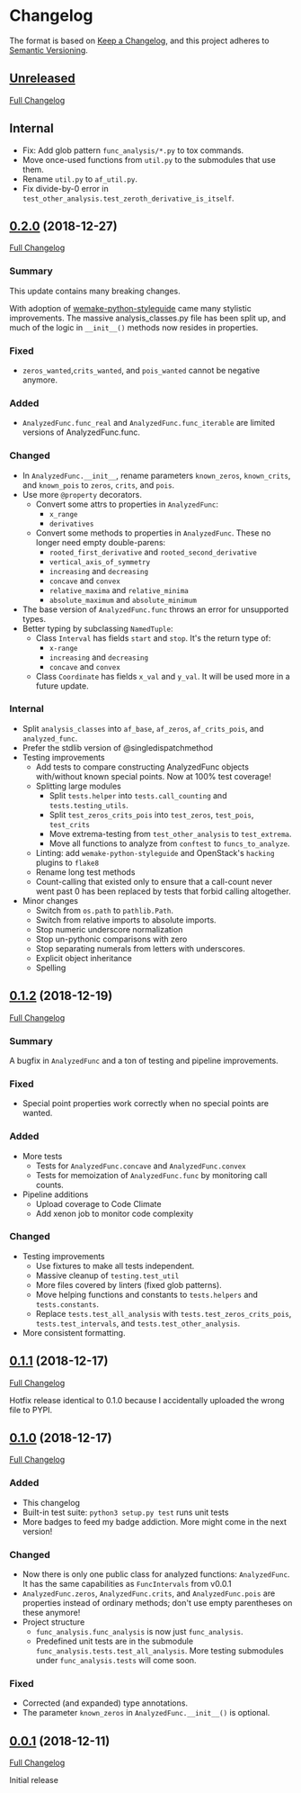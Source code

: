 # Changelog

The format is based on
[Keep a Changelog](https://keepachangelog.com/en/1.0.0/),
and this project adheres to
[Semantic Versioning](https://semver.org/spec/v2.0.0.html).

## [Unreleased]

[Full Changelog]

## Internal

- Fix: Add glob pattern `func_analysis/*.py` to tox commands.
- Move once-used functions from `util.py` to the submodules that use them.
- Rename `util.py` to `af_util.py`.
- Fix divide-by-0 error in
  `test_other_analysis.test_zeroth_derivative_is_itself`.

[Full Changelog]:
https://gitlab.com/Seirdy/func-analysis/compare/0.2.0...master

## [0.2.0] (2018-12-27)

[Full Changelog](https://gitlab.com/Seirdy/func-analysis/compare/0.1.2...0.2.0)

### Summary

This update contains many breaking changes.

With adoption of [wemake-python-styleguide] came many stylistic improvements.
The massive analysis_classes.py file has been split up, and much of the logic
in `__init__()` methods now resides in properties.

[wemake-python-styleguide]: https://wemake-python-styleguide.rtfd.io

### Fixed

- `zeros_wanted`,`crits_wanted`, and `pois_wanted` cannot be negative anymore.

### Added

- `AnalyzedFunc.func_real` and `AnalyzedFunc.func_iterable` are limited
  versions of AnalyzedFunc.func.

### Changed

- In `AnalyzedFunc.__init__`, rename parameters `known_zeros`, `known_crits`,
  and `known_pois` to `zeros`, `crits`, and `pois`. 
- Use more `@property` decorators.
  - Convert some attrs to properties in `AnalyzedFunc`:
    - `x_range`
    - `derivatives`
  - Convert some methods to properties in `AnalyzedFunc`. These no longer need
    empty double-parens:
    - `rooted_first_derivative` and `rooted_second_derivative`
    - `vertical_axis_of_symmetry`
    - `increasing` and `decreasing`
    - `concave` and `convex`
    - `relative_maxima` and `relative_minima`
    - `absolute_maximum` and `absolute_minimum`
- The base version of `AnalyzedFunc.func` throws an error for unsupported
  types.
- Better typing by subclassing `NamedTuple`:
  - Class `Interval` has fields `start` and `stop`. It's the return type of:
    - `x-range`
    - `increasing` and `decreasing`
    - `concave` and `convex`
  - Class `Coordinate` has fields `x_val` and `y_val`. It will be used more in
    a future update.

### Internal

- Split `analysis_classes` into `af_base`, `af_zeros`, `af_crits_pois`, and
  `analyzed_func`.
- Prefer the stdlib version of @singledispatchmethod
- Testing improvements
  - Add tests to compare constructing AnalyzedFunc objects with/without known
    special points. Now at 100% test coverage!
  - Splitting large modules
    - Split `tests.helper` into `tests.call_counting` and
      `tests.testing_utils`.
    - Split `test_zeros_crits_pois` into `test_zeros`, `test_pois`,
      `test_crits`
    - Move extrema-testing from `test_other_analysis` to `test_extrema`.
    - Move all functions to analyze from `conftest` to `funcs_to_analyze`.
  - Linting: add `wemake-python-styleguide` and OpenStack's `hacking` plugins
    to `flake8`
  - Rename long test methods
  - Count-calling that existed only to ensure that a call-count never went
    past 0 has been replaced by tests that forbid calling altogether.
- Minor changes
  - Switch from `os.path` to `pathlib.Path`.
  - Switch from relative imports to absolute imports.
  - Stop numeric underscore normalization
  - Stop un-pythonic comparisons with zero
  - Stop separating numerals from letters with underscores.
  - Explicit object inheritance
  - Spelling

## [0.1.2] (2018-12-19)

[Full Changelog](https://gitlab.com/Seirdy/func-analysis/compare/0.1.1...0.1.2)

### Summary

A bugfix in `AnalyzedFunc` and a ton of testing and pipeline improvements.

### Fixed

- Special point properties work correctly when no special points are wanted.

### Added

- More tests
  - Tests for `AnalyzedFunc.concave` and `AnalyzedFunc.convex`
  - Tests for memoization of `AnalyzedFunc.func` by monitoring call counts.
- Pipeline additions
  - Upload coverage to Code Climate
  - Add xenon job to monitor code complexity

### Changed

- Testing improvements
  - Use fixtures to make all tests independent.
  - Massive cleanup of `testing.test_util`
  - More files covered by linters (fixed glob patterns).
  - Move helping functions and constants to `tests.helpers` and
    `tests.constants`.
  - Replace `tests.test_all_analysis` with `tests.test_zeros_crits_pois`,
    `tests.test_intervals`, and `tests.test_other_analysis`.
- More consistent formatting.

## [0.1.1] (2018-12-17)

[Full Changelog](https://gitlab.com/Seirdy/func-analysis/compare/0.1.0...0.1.1)

Hotfix release identical to 0.1.0 because I accidentally uploaded the wrong
file to PYPI.

## [0.1.0] (2018-12-17)

[Full Changelog](https://gitlab.com/Seirdy/func-analysis/compare/0.0.1...0.1.0)

### Added

- This changelog
- Built-in test suite: `python3 setup.py test` runs unit tests
- More badges to feed my badge addiction. More might come in the next version!

### Changed

- Now there is only one public class for analyzed functions: `AnalyzedFunc`.
  It has the same capabilities as `FuncIntervals` from v0.0.1
- `AnalyzedFunc.zeros`, `AnalyzedFunc.crits`, and `AnalyzedFunc.pois` are
  properties instead of ordinary methods; don't use empty parentheses on these
  anymore!
- Project structure
  - `func_analysis.func_analysis` is now just `func_analysis`.
  - Predefined unit tests are in the submodule
   `func_analysis.tests.test_all_analysis`. More testing submodules under
   `func_analysis.tests` will come soon.

### Fixed

- Corrected (and expanded) type annotations.
- The parameter `known_zeros` in `AnalyzedFunc.__init__()` is optional.

## [0.0.1] (2018-12-11)

[Full Changelog](https://gitlab.com/Seirdy/func-analysis/commits/0.0.1)

Initial release

[Unreleased]: https://gitlab.com/Seirdy/func-analysis/tree/master
[0.2.0]: https://gitlab.com/Seirdy/func-analysis/tree/0.2.0
[0.1.2]: https://gitlab.com/Seirdy/func-analysis/tree/0.1.2
[0.1.1]: https://gitlab.com/Seirdy/func-analysis/tree/0.1.1
[0.1.0]: https://gitlab.com/Seirdy/func-analysis/tree/0.1.0
[0.0.1]: https://gitlab.com/Seirdy/func-analysis/tree/0.0.1
